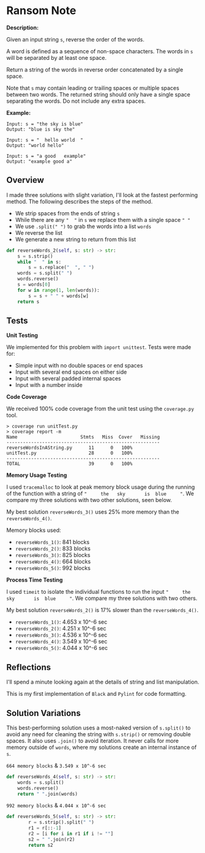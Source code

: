 # Ransom Note

**Description:**

Given an input string `s`, reverse the order of the words.

A word is defined as a sequence of non-space characters. The words in `s` will be separated by at least one space.

Return a string of the words in reverse order concatenated by a single space.

Note that `s` may contain leading or trailing spaces or multiple spaces between two words. The returned string should only have a single space separating the words. Do not include any extra spaces.

**Example:**

```
Input: s = "the sky is blue"
Output: "blue is sky the"

Input: s = "  hello world  "
Output: "world hello"

Input: s = "a good   example"
Output: "example good a"
```

## Overview

I made three solutions with slight variation, I'll look at the fastest performing method. The following describes the steps of the method.
- We strip spaces from the ends of string `s`
- While there are any `"  "` in `s` we replace them with a single space `" "`
- We use `.split(" ")` to grab the words into a list `words`
- We reverse the list
- We generate a new string to return from this list

```python
def reverseWords_2(self, s: str) -> str:
    s = s.strip()
    while "  " in s:
        s = s.replace("  ", " ")
    words = s.split(" ")
    words.reverse()
    s = words[0]
    for w in range(1, len(words)):
        s = s + " " + words[w]
    return s
```

## Tests

**Unit Testing**

We implemented for this problem with `import unittest`. Tests were made for:
- Simple input with no double spaces or end spaces
- Input with several end spaces on either side
- Input with several padded internal spaces
- Input with a number inside


**Code Coverage**

We received 100% code coverage from the unit test using the `coverage.py` tool.
```
> coverage run unitTest.py
> coverage report -m 
Name                       Stmts   Miss  Cover   Missing
--------------------------------------------------------
reverseWordsInAString.py      11      0   100%
unitTest.py                   28      0   100%
--------------------------------------------------------
TOTAL                         39      0   100%
```

**Memory Usage Testing**

I used `tracemalloc` to look at peak memory block usage during the running of the function with a string of `"     the   sky       is  blue     "`. We compare my three solutions with two other solutions, seen below.

My best solution `reverseWords_3()` uses 25% more memory than the `reverseWords_4()`.

Memory blocks used:

- `reverseWords_1()`: 841 blocks
- `reverseWords_2()`: 833 blocks
- `reverseWords_3()`: 825 blocks
- `reverseWords_4()`: 664 blocks
- `reverseWords_5()`: 992 blocks


**Process Time Testing**

I used `timeit` to isolate the individual functions to run the input `"     the   sky       is  blue     "`. We compare my three solutions with two others.

My best solution `reverseWords_2()` is 17% slower than the `reverseWords_4()`.

- `reverseWords_1()`: 4.653 x 10^-6 sec
- `reverseWords_2()`: 4.251 x 10^-6 sec
- `reverseWords_3()`: 4.536 x 10^-6 sec
- `reverseWords_4()`: 3.549 x 10^-6 sec
- `reverseWords_5()`: 4.044 x 10^-6 sec


## Reflections

I'll spend a minute looking again at the details of string and list manipulation.

This is my first implementation of `Black` and `Pylint` for code formatting.


## Solution Variations

This best-performing solution uses a most-naked version of `s.split()` to avoid any need for cleaning the string with `s.strip()` or removing double spaces. It also uses `.join()` to avoid iteration. It never calls for more memory outside of `words`, where my solutions create an internal instance of `s`.

`664 memory blocks` & `3.549 x 10^-6 sec`
```python
def reverseWords_4(self, s: str) -> str:
    words = s.split()
    words.reverse()
    return " ".join(words)
```

`992 memory blocks` & `4.044 x 10^-6 sec`
```python
def reverseWords_5(self, s: str) -> str:
        r = s.strip().split(" ")
        r1 = r[::-1]
        r2 = [i for i in r1 if i != ""]
        s2 = " ".join(r2)
        return s2
```